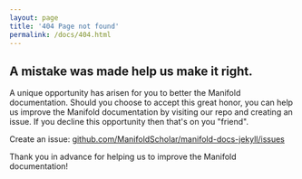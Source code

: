 ```yaml
---
layout: page
title: '404 Page not found'
permalink: /docs/404.html
---
```


## A mistake was made help us make it right.


A unique opportunity has arisen for you to better the Manifold documentation. Should you choose to accept this great honor, you can help us improve the Manifold documentation by visiting our repo and creating an issue. If you decline this opportunity then that's on you "friend".


Create an issue: [github.com/ManifoldScholar/manifold-docs-jekyll/issues](https://github.com/ManifoldScholar/manifold-docs-jekyll/issues)


Thank you in advance for helping us to improve the Manifold documentation!
